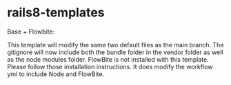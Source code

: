 # rails8-templates
Base + Flowbite:

This template will modify the same two default files as the main branch. The gitignore will now include both the bundle folder in the vendor folder as well as the node modules folder. FlowBite is not installed with this template. Please follow those installation instructions. It does modify the workflow yml to include Node and FlowBite.
